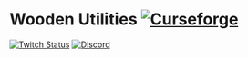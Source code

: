 # Wooden Utilities [![Curseforge][curseImg]][curseLink]

[![Twitch Status](https://img.shields.io/twitch/status/ModernGamingWorld?label=ModernGamingWorld&style=social)](https://www.twitch.tv/moderngamingworld) [![Discord][discordimg]][discordlink]

[discordImg]: https://img.shields.io/discord/808837174387671090?color=7289DA&label=Modern%27s%20Place&style=flat-square

[discordLink]: https://discord.gg/CTbZwZnFpZ

[curseImg]: http://cf.way2muchnoise.eu/325071.svg

[curseLink]: https://www.curseforge.com/minecraft/modpacks/expedition-in-the-sky
